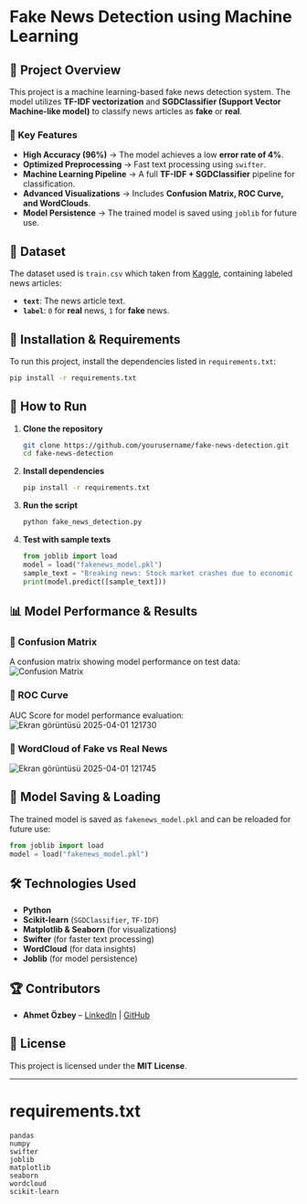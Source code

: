 # Fake News Detection using Machine Learning

## 📌 Project Overview
This project is a machine learning-based fake news detection system. The model utilizes **TF-IDF vectorization** and **SGDClassifier (Support Vector Machine-like model)** to classify news articles as **fake** or **real**.

### 🚀 Key Features
- **High Accuracy (96%)** → The model achieves a low **error rate of 4%**.
- **Optimized Preprocessing** → Fast text processing using `swifter`.
- **Machine Learning Pipeline** → A full **TF-IDF + SGDClassifier** pipeline for classification.
- **Advanced Visualizations** → Includes **Confusion Matrix, ROC Curve, and WordClouds**.
- **Model Persistence** → The trained model is saved using `joblib` for future use.

## 📂 Dataset
The dataset used is `train.csv` which taken from [Kaggle](https://www.kaggle.com/competitions/fake-news/data), containing labeled news articles:
- **`text`**: The news article text.
- **`label`**: `0` for **real** news, `1` for **fake** news.

## 🔧 Installation & Requirements
To run this project, install the dependencies listed in `requirements.txt`:

```bash
pip install -r requirements.txt
```

## 🎯 How to Run
1. **Clone the repository**
   ```bash
   git clone https://github.com/yourusername/fake-news-detection.git
   cd fake-news-detection
   ```
2. **Install dependencies**
   ```bash
   pip install -r requirements.txt
   ```
3. **Run the script**
   ```bash
   python fake_news_detection.py
   ```
4. **Test with sample texts**
   ```python
   from joblib import load
   model = load("fakenews_model.pkl")
   sample_text = "Breaking news: Stock market crashes due to economic instability!"
   print(model.predict([sample_text]))
   ```

## 📊 Model Performance & Results
### 🔹 Confusion Matrix
A confusion matrix showing model performance on test data:
![Confusion Matrix](https://github.com/user-attachments/assets/5112e195-6bc1-4712-ae2a-c4ee04387e0f)

### 🔹 ROC Curve
AUC Score for model performance evaluation:
![Ekran görüntüsü 2025-04-01 121730](https://github.com/user-attachments/assets/43585e11-c042-4e54-b7c2-45fe7e580f4f)


### 🔹 WordCloud of Fake vs Real News
![Ekran görüntüsü 2025-04-01 121745](https://github.com/user-attachments/assets/70adcd73-b802-4d95-b900-00c024c2ac5e)

## 💾 Model Saving & Loading
The trained model is saved as `fakenews_model.pkl` and can be reloaded for future use:
```python
from joblib import load
model = load("fakenews_model.pkl")
```

## 🛠 Technologies Used
- **Python**
- **Scikit-learn** (`SGDClassifier`, `TF-IDF`)
- **Matplotlib & Seaborn** (for visualizations)
- **Swifter** (for faster text processing)
- **WordCloud** (for data insights)
- **Joblib** (for model persistence)

## 🏆 Contributors
- **Ahmet Özbey** – [LinkedIn](https://www.linkedin.com/in/ahmet-%C3%B6zbey-b43368261/) | [GitHub](https://github.com/ozbeya21)

## 📜 License
This project is licensed under the **MIT License**.

---

# requirements.txt
```
pandas
numpy
swifter
joblib
matplotlib
seaborn
wordcloud
scikit-learn
```

